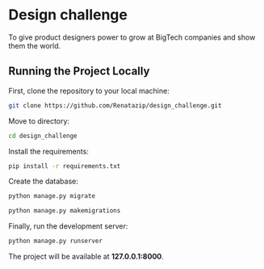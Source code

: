 # Design challenge

To give product designers power to grow at BigTech companies and show them the world.

## Running the Project Locally

First, clone the repository to your local machine:

```bash
git clone https://github.com/Renatazip/design_challenge.git
```

Move to directory:

```bash
cd design_challenge 
```

Install the requirements:

```bash
pip install -r requirements.txt
```

Create the database:

```bash
python manage.py migrate
```
```bash
python manage.py makemigrations
```

Finally, run the development server:

```bash
python manage.py runserver
```

The project will be available at **127.0.0.1:8000**.

